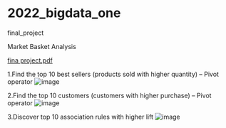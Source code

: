 # 2022_bigdata_one
final_project

Market Basket Analysis

[fina project.pdf](https://github.com/Carly-Yang/bigdata_one_Market-Basket-Analysis/files/13807298/fina.project.pdf)

1.Find the top 10 best sellers (products sold with higher quantity) – Pivot operator
![image](https://github.com/Carly-Yang/2022_bigdata_one/assets/110595051/95878979-b3bd-41a4-bf3c-1a429298d476)



2.Find the top 10 customers (customers with higher purchase) – Pivot operator
![image](https://github.com/Carly-Yang/2022_bigdata_one/assets/110595051/9a66c65b-b5fe-4bcb-96a8-74cad1511f57)

3.Discover top 10 association rules with higher lift
![image](https://github.com/Carly-Yang/2022_bigdata_one/assets/110595051/96a89a28-5d8e-4c12-a585-71e719e743cf)

